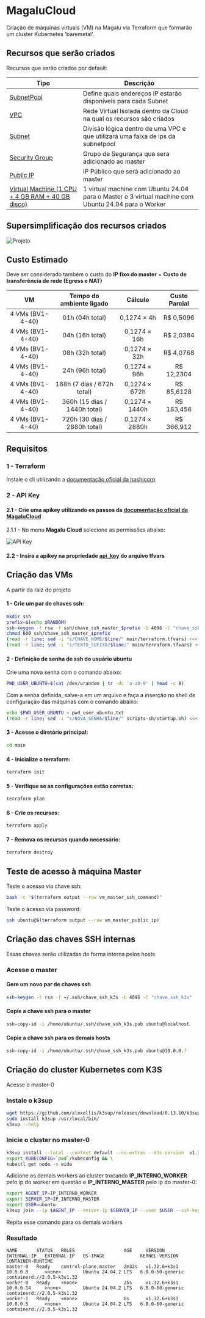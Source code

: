 # MagaluCloud

Criação de máquinas virtuais (VM) na Magalu via Terraform que formarão um cluster Kubernetes 'baremetal'.

## Recursos que serão criados

Recursos que serão criados por default:

| Tipo | Descrição |
| --- | --- |
| [SubnetPool](./main/modules/subnet-pool/main.tf) | Define quais endereços IP estarão disponíveis para cada Subnet |
| [VPC](./main/modules/vpc/main.tf) | Rede Virtual Isolada dentro da Cloud na qual os recursos são criados |
| [Subnet](./main/modules/subnet/main.tf) | Divisão lógica dentro de uma VPC e que utilizará uma faixa de ips da subnetpool |
| [Security Group](./main/modules/security-group/main.tf) | Grupo de Segurança que sera adicionado ao master |
| [Public IP](./main/modules/public_ip/main.tf) | IP Público que será adicionado ao master |
| [Virtual Machine (1 CPU + 4 GB RAM + 40 GB disco)](./main/modules/virtual_machines/main.tf) | 1 virtual machine com Ubuntu 24.04 para o Master e 3 virtual machine com Ubuntu 24.04 para o Worker |

## Supersimplificação dos recursos criados

![Projeto](./doc/img/recursos/mgc_master_workers_light.png)

## Custo Estimado

Deve ser considerado também o custo do **IP fixo do master** + **Custo de transferência de rede (Egress e NAT)**

| VM | Tempo do ambiente ligado | Cálculo | Custo Parcial |
| :---: | :---: | :---: | :---: |
| 4 VMs (BV1-4-40) | 01h (04h total) | 0,1274 × 4h | R$ 0,5096 |
| 4 VMs (BV1-4-40) | 04h (16h total) | 0,1274 × 16h | R$ 2,0384 |
| 4 VMs (BV1-4-40) | 08h (32h total) | 0,1274 × 32h | R$ 4,0768 |
| 4 VMs (BV1-4-40) | 24h (96h total) | 0,1274 × 96h | R$ 12,2304 |
| 4 VMs (BV1-4-40) | 168h (7 dias / 672h total) | 0,1274 × 672h | R$ 85,6128 |
| 4 VMs (BV1-4-40) | 360h (15 dias / 1440h total) | 0,1274 × 1440h | R$ 183,456 |
| 4 VMs (BV1-4-40) | 720h (30 dias / 2880h total) | 0,1274 × 2880h | R$ 366,912 |

## Requisitos

### 1 - Terraform 

Instale o cli utilizando a [documentação oficial da hashicorp](https://developer.hashicorp.com/terraform/install)

### 2 - API Key

#### 2.1 - Crie uma apikey utilizando os passos da [documentação oficial da MagaluCloud](https://docs.magalu.cloud/docs/devops-tools/api-keys/how-to/object-storage/create-api-keys/)

2.1.1 - No menu **Magalu Cloud** selecione as permissões abaixo:

![API Key](./doc/img/api_key/permissoes.jpg)


#### 2.2 - Insira a apikey na propriedade [api_key](./main/terraform.tfvars#L1) do arquivo tfvars

## Criação das VMs

A partir da raiz do projeto

#### 1 - Crie um par de chaves ssh:

```bash
mkdir ssh
prefix=$(echo $RANDOM)
ssh-keygen -t rsa -f ssh/chave_ssh_master_$prefix -b 4096 -C "chave_ssh_master_$prefix"
chmod 600 ssh/chave_ssh_master_$prefix
(read -r line; sed -i "s/CHAVE_NOME/$line/" main/terraform.tfvars) <<< "$prefix"
(read -r line; sed -i "s/TEXTO_SUFIXO/$line/" main/terraform.tfvars) <<< "$prefix"
```

#### 2 - Definição de senha de ssh do usuário ubuntu

Crie uma nova senha com o comando abaixo:

```bash
PWD_USER_UBUNTU=$(cat /dev/urandom | tr -dc 'a-z0-9' | head -c 8)
```

Com a senha definida, salve-a em um arquivo e faça a inserção no shell de configuração das máquinas com o comando abaixo:

```bash
echo $PWD_USER_UBUNTU > pwd_user_ubuntu.txt
(read -r line; sed -i "s/NOVA_SENHA/$line/" scripts-sh/startup.sh) <<< $PWD_USER_UBUNTU
```

#### 3 - Acesse o diretório principal:

```bash
cd main
```

#### 4 - Inicialize o terraform:

```bash
terraform init
```

#### 5 - Verifique se as configurações estão corretas:

```bash
terraform plan
```

#### 6 - Crie os recursos:

```bash
terraform apply
```

#### 7 - Remova os recursos quando necessário:

```bash
terraform destroy
```

## Teste de acesso à máquina Master

Teste o acesso via chave ssh:

```bash
bash -c "$(terraform output --raw vm_master_ssh_command)"
```

Teste o acesso via password:

```bash
ssh ubuntu@$(terraform output --raw vm_master_public_ip)
```

## Criação das chaves SSH internas

Essas chaves serão utilizadas de forma interna pelos hosts

### Acesse o master

#### Gere um novo par de chaves ssh

```bash
ssh-keygen -t rsa -f ~/.ssh/chave_ssh_k3s -b 4096 -C "chave_ssh_k3s"
```

#### Copie a chave ssh para o master

```bash
ssh-copy-id -i /home/ubuntu/.ssh/chave_ssh_k3s.pub ubuntu@localhost
```

#### Copie a chave ssh para os demais hosts

```bash
ssh-copy-id -i /home/ubuntu/.ssh/chave_ssh_k3s.pub ubuntu@10.0.0.?
```

## Criação do cluster Kubernetes com K3S

Acesse o master-0 

### Instale o k3sup

```bash
wget https://github.com/alexellis/k3sup/releases/download/0.13.10/k3sup
sudo install k3sup /usr/local/bin/
k3sup --help
```

### Inicie o cluster no master-0

```bash
k3sup install --local --context default --no-extras --k3s-version  v1.32.6+k3s1 && \
export KUBECONFIG=`pwd`/kubeconfig && \
kubectl get node -o wide
```

Adicione os demais workers ao cluster trocando **IP_INTERNO_WORKER** pelo ip do worker em questão e **IP_INTERNO_MASTER** pelo ip do master-0:

```bash
export AGENT_IP=IP_INTERNO_WORKER
export SERVER_IP=IP_INTERNO_MASTER
export USER=ubuntu
k3sup join --ip $AGENT_IP --server-ip $SERVER_IP --user $USER --ssh-key /home/ubuntu/.ssh/chave_ssh_k3s --k3s-version  v1.32.6+k3s1
```

Repita esse comando para os demais workers

### Resultado

```
NAME       STATUS   ROLES                  AGE     VERSION        INTERNAL-IP   EXTERNAL-IP   OS-IMAGE             KERNEL-VERSION     CONTAINER-RUNTIME
master-0   Ready    control-plane,master   2m32s   v1.32.6+k3s1   10.0.0.8      <none>        Ubuntu 24.04.2 LTS   6.8.0-60-generic   containerd://2.0.5-k3s1.32
worker-0   Ready    <none>                 25s     v1.32.6+k3s1   10.0.0.14     <none>        Ubuntu 24.04.2 LTS   6.8.0-60-generic   containerd://2.0.5-k3s1.32
worker-1   Ready    <none>                 6s      v1.32.6+k3s1   10.0.0.5      <none>        Ubuntu 24.04.2 LTS   6.8.0-60-generic   containerd://2.0.5-k3s1.32
```